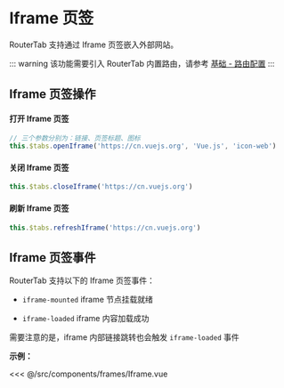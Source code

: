 <!--
 * @Author: fyl
 * @LastEditors: fyl
 * @Date: 2022-07-05 17:35:12
 * @LastEditTime: 2022-07-06 10:16:39
 * @Description:
-->

# Iframe 页签

RouterTab 支持通过 Iframe 页签嵌入外部网站。

::: warning
该功能需要引入 RouterTab 内置路由，请参考 [基础 - 路由配置](README.md#路由配置)
:::

## Iframe 页签操作

<doc-links api="#routertab-openiframe" demo="/default/" />

#### 打开 Iframe 页签

```js
// 三个参数分别为：链接、页签标题、图标
this.$tabs.openIframe('https://cn.vuejs.org', 'Vue.js', 'icon-web')
```

#### 关闭 Iframe 页签

```js
this.$tabs.closeIframe('https://cn.vuejs.org')
```

#### 刷新 Iframe 页签

```js
this.$tabs.refreshIframe('https://cn.vuejs.org')
```

## Iframe 页签事件

RouterTab 支持以下的 Iframe 页签事件：

- `iframe-mounted` iframe 节点挂载就绪

- `iframe-loaded` iframe 内容加载成功

需要注意的是，iframe 内部链接跳转也会触发 `iframe-loaded` 事件

<doc-links api="#iframe-mounted" demo="/iframe/" />

**示例：**

<<< @/src/components/frames/Iframe.vue
